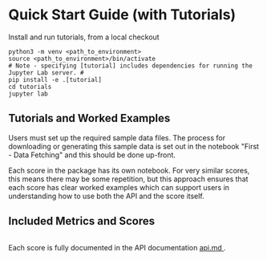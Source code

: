 # Quick Start Guide (with Tutorials)

Install and run tutorials, from a local checkout

```git clone git@github.com:nci/scores.git
python3 -m venv <path_to_environment>
source <path_to_environment>/bin/activate
# Note - specifying [tutorial] includes dependencies for running the Jupyter Lab server. #
pip install -e .[tutorial]   
cd tutorials
jupyter lab
```

## Tutorials and Worked Examples

Users must set up the required sample data files. The process for downloading or generating this sample data is set out in the notebook "First - Data Fetching" and this should be done up-front.

Each score in the package has its own notebook. For very similar scores, this means there may be some repetition, but this approach ensures that each score has clear worked examples which can support users in understanding how to use both the API and the score itself.

## Included Metrics and Scores

```{include} summary_table_of_scores.md
```

Each score is fully documented in the API documentation [ api.md ](api.md). 